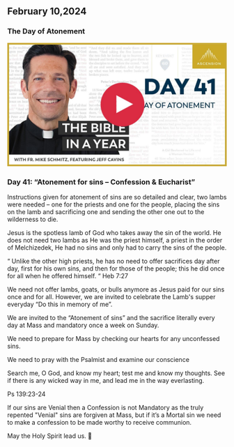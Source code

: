 ## February 10,2024 ##

### The Day of Atonement ###

[![The Day of Atonement](https://raw.githubusercontent.com/linusjf/BIAY/main/February/jpgs/Day041.jpg)](https://youtu.be/7HQsLHrXcw4 "The Day of Atonement")

### Day 41: “Atonement for sins – Confession & Eucharist” ###

Instructions given for atonement of sins are so detailed and clear, two lambs were needed – one for the priests and one for the people, placing the sins on the lamb and sacrificing one and sending the other one out to the wilderness to die.

Jesus is the spotless lamb of God who takes away the sin of the world. He does not need two lambs as He was the priest himself, a priest in the order of Melchizedek, He had no sins and only had to carry the sins of the people.

“ Unlike the other high priests, he has no need to offer sacrifices day after day, first for his own sins, and then for those of the people; this he did once for all when he offered himself. “ Heb 7:27

We need not offer lambs, goats, or bulls anymore as Jesus paid for our sins once and for all. However, we are invited to celebrate the Lamb's supper everyday “Do this in memory of me”.

We are invited to the “Atonement of sins” and the sacrifice literally every day at Mass and mandatory once a week on Sunday.

We need to prepare for Mass by checking our hearts for any unconfessed sins.

We need to pray with the Psalmist and examine our conscience

Search me, O God, and know my heart; test me and know my thoughts. See if there is any wicked way in me, and lead me in the way everlasting.

Ps 139:23-24

If our sins are Venial then a Confession is not Mandatory as the truly repented "Venial" sins are forgiven at Mass, but if it’s a Mortal sin we need to make a confession to be made worthy to receive communion.

May the Holy Spirit lead us. 🙏
